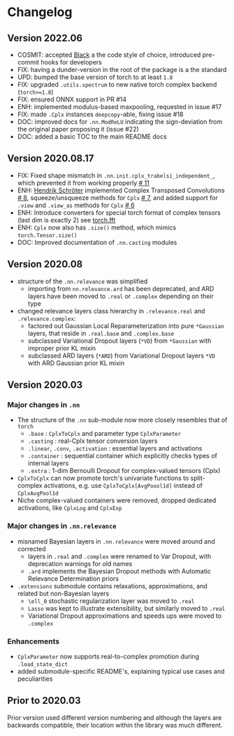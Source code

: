 # Changelog

## Version 2022.06

- COSMIT: accepted [Black](https://black.readthedocs.io/en/stable/index.html) a the code style of choice, introduced pre-commit hooks for developers
- FIX: having a dunder-version in the root of the package is a the standard
- UPD: bumped the base version of torch to at least `1.8`
- FIX: upgraded `.utils.spectrum` to new native torch complex backend (`torch>=1.8`)
- FIX: ensured ONNX support in PR #14
- ENH: implemented modulus-based maxpooling, requested in issue #17
- FIX: made `.Cplx` instances `deepcopy`-able, fixing issue #18
- DOC: improved docs for `.nn.ModReLU` indicating the sign-deviation from the original paper proposing it (issue #22)
- DOC: added a basic TOC to the main README docs

## Version 2020.08.17

- FIX: Fixed shape mismatch in `.nn.init.cplx_trabelsi_independent_`, which prevented it from working properly [# 11](https://github.com/ivannz/cplxmodule/issues/11)
- ENH: [Hendrik Schröter](https://github.com/Rikorose) implemented Complex Transposed Convolutions [# 8](https://github.com/ivannz/cplxmodule/pull/8), squeeze/unsqueeze methods for `Cplx` [# 7](https://github.com/ivannz/cplxmodule/pull/7), and added support for `.view` and `.view_as` methods for `Cplx` [# 6](https://github.com/ivannz/cplxmodule/pull/6)
- ENH: Introduce converters for special torch format of complex tensors (last dim is exactly 2) see [torch.fft](https://pytorch.org/docs/stable/generated/torch.fft.html#torch.fft)
- ENH: `Cplx` now also has `.size()` method, which mimics `torch.Tensor.size()`
- DOC: Improved documentation of `.nn.casting` modules

## Version 2020.08

- structure of the `.nn.relevance` was simplified
  - importing from `nn.relevance.ard` has been deprecated, and ARD layers have been moved
  to `.real` or `.complex` depending on their type
- changed relevance layers class hierarchy in `.relevance.real` and `.relevance.complex`:
  - factored out Gaussian Local Reparameterization into pure `*Gaussian` layers,
  that reside in `.real.base` and `.complex.base`
  - subclassed Variational Dropout layers (`*VD`) from `*Gaussian` with improper prior KL mixin
  - subclassed ARD layers (`*ARD`) from Variational Dropout layers `*VD` with ARD Gaussian prior KL mixin

## Version 2020.03

### Major changes in `.nn`

- The structure of the `.nn` sub-module now more closely resembles that of `torch`
  - `.base` : `CplxToCplx` and parameter type `CplxParameter`
  - `.casting` : real-Cplx tensor conversion layers
  - `.linear`, `.conv`, `.activation` : essential layers and activations
  - `.container` : sequential container which explicitly checks types of internal layers
  - `.extra` : 1-dim Bernoulli Dropout for complex-valued tensors (Cplx)
- `CplxToCplx` can now promote torch's univariate functions to split-complex activations, e.g. use `CplxToCplx[AvgPoool1d]` instead of `CplxAvgPool1d`
- Niche complex-valued containers were removed, dropped dedicated activations, like `CplxLog` and `CplxExp`

### Major changes in `.nn.relevance`

- misnamed Bayesian layers in `.nn.relevance` were moved around and corrected
  - layers in `.real` and `.complex` were renamed to Var Dropout, with deprecation warnings for old names
  - `.ard` implements the Bayesian Dropout methods with Automatic Relevance Determination priors
- `.extensions` submodule contains relaxations, approximations, and related but non-Bayesian layers
  - `\ell_0` stochastic regularization layer was moved to `.real`
  - `Lasso` was kept to illustrate extensibility, but similarly moved to `.real`
  - Variational Dropout approximations and speeds ups were moved to `.complex`

### Enhancements

- `CplxParameter` now supports real-to-complex promotion during `.load_state_dict`
- added submodule-specific README's, explaining typical use cases and peculiarities

## Prior to 2020.03

Prior version used different version numbering and although the layers are backwards compatible, their location within the library was much different.
